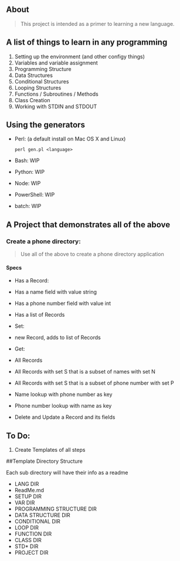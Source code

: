 ## About

> This project is intended as a primer to learning a new language.

## A list of things to learn in any programming

1. Setting up the environment (and other configy things)
2. Variables and variable assignment
3. Programming Structure
4. Data Structures
5. Conditional Structures
6. Looping Structures
7. Functions / Subroutines / Methods
7. Class Creation
8. Working with STDIN and STDOUT

## Using the generators

* Perl: (a default install on Mac OS X and Linux) 

	`perl gen.pl <language>`
* Bash: WIP
* Python: WIP
* Node: WIP
* PowerShell: WIP
* batch: WIP

## A Project that demonstrates all of the above

### Create a phone directory:

> Use all of the above to create a phone directory application

#### Specs
* Has a Record:
 * Has a name field with value string
 * Has a phone number field with value int

* Has a list of Records

* Set:
 * new Record, adds to list of Records

* Get:
 * All Records
 * All Records with set S that is a subset of names with set N
 * All Records with set S that is a subset of phone number with set P
 * Name lookup with phone number as key
 * Phone number lookup with name as key

* Delete and Update a Record and its fields


## To Do:
1. Create Templates of all steps


##Template Directory Structure

Each sub directory will have their info as a readme

* LANG DIR
 * ReadMe.md
 * SETUP DIR
 * VAR DIR
 * PROGRAMMING STRUCTURE DIR
 * DATA STRUCTURE DIR
 * CONDITIONAL DIR
 * LOOP DIR
 * FUNCTION DIR
 * CLASS DIR
 * STD* DIR
 * PROJECT DIR 
